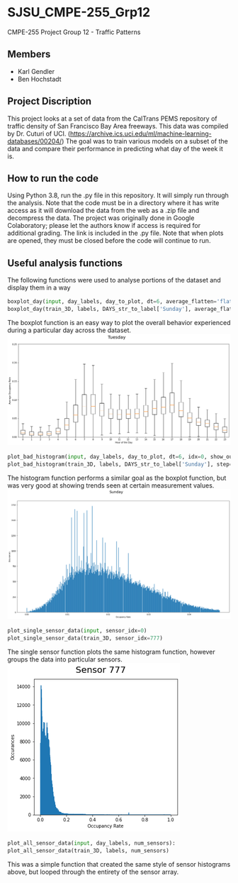 # SJSU_CMPE-255_Grp12
CMPE-255 Project Group 12 - Traffic Patterns

## Members
* Karl Gendler
* Ben Hochstadt

## Project Discription
This project looks at a set of data from the CalTrans PEMS repository of traffic density of San Francisco Bay Area freeways.
This data was compiled by Dr. Cuturi of UCI. (https://archive.ics.uci.edu/ml/machine-learning-databases/00204/)
The goal was to train various models on a subset of the data and compare their performance in predicting what day of the week it is.

## How to run the code
Using Python 3.8, run the .py file in this repository. It will simply run through the analysis. Note that the code must be in a directory where it has write access as it will download the data from the web as a .zip file and decompress the data. The project was originally done in Google Colaboratory; please let the authors know if access is required for additional grading. The link is included in the .py file. Note that when plots are opened, they must be closed before the code will continue to run.

## Useful analysis functions
The following functions were used to analyse portions of the dataset and display them in a way 
```python
boxplot_day(input, day_labels, day_to_plot, dt=6, average_flatten='flatten', show_outliers=False, dbg=False, show_averages=False)
boxplot_day(train_3D, labels, DAYS_str_to_label['Sunday'], average_flatten='flatten', show_outliers=False)
```
The boxplot function is an easy way to plot the overall behavior experienced during a particular day across the dataset.
<img src="README_assets/boxplot.png">
```python
plot_bad_histogram(input, day_labels, day_to_plot, dt=6, idx=0, show_outliers=False, step=True)
plot_bad_histogram(train_3D, labels, DAYS_str_to_label['Sunday'], step=True)
```
The histogram function performs a similar goal as the boxplot function, but was very good at showing trends seen at certain measurement values.
<img src="README_assets/histogram.png">

```python
plot_single_sensor_data(input, sensor_idx=0)
plot_single_sensor_data(train_3D, sensor_idx=777)
```
The single sensor function plots the same histogram function, however groups the data into particular sensors.
<img src="README_assets/sensor_data.png">

```python
plot_all_sensor_data(input, day_labels, num_sensors):
plot_all_sensor_data(train_3D, labels, num_sensors)
```
This was a simple function that created the same style of sensor histograms above, but looped through the entirety of the sensor array.
